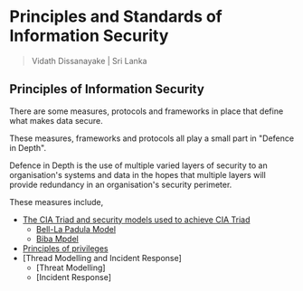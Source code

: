 # Principles and Standards of Information Security

> Vidath Dissanayake | Sri Lanka

## Principles of Information Security

There are some measures, protocols and frameworks in place that define what makes data secure.

These measures, frameworks and protocols all play a small part in "Defence in Depth".

Defence in Depth is the use of multiple varied layers of security to an organisation's systems and data in the hopes that multiple layers will provide redundancy in an organisation's security perimeter.

These measures include,
- [The CIA Triad and security models used to achieve CIA Triad](CIA%20triad/CIA%20triad.md)
  - [Bell-La Padula Model](CIA%20triad/Bell-La%20Padula%20model.md)
  - [Biba Mpdel](CIA%20triad/Biba%20model.md)
- [Principles of privileges](principles%20of%20privileges.md)
- [Thread Modelling and Incident Response]
  - [Threat Modelling]
  - [Incident Response]